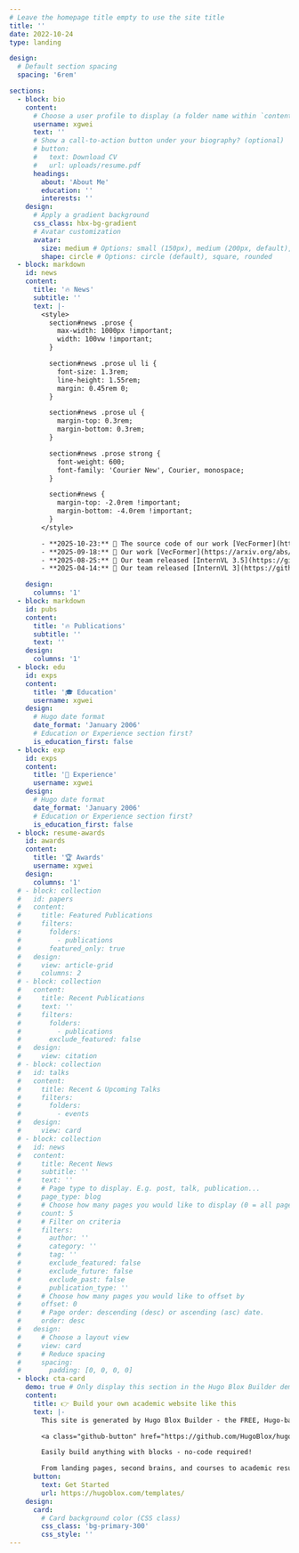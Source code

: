 ```yaml
---
# Leave the homepage title empty to use the site title
title: ''
date: 2022-10-24
type: landing

design:
  # Default section spacing
  spacing: '6rem'

sections:
  - block: bio
    content:
      # Choose a user profile to display (a folder name within `content/authors/`)
      username: xgwei
      text: ''
      # Show a call-to-action button under your biography? (optional)
      # button:
      #   text: Download CV
      #   url: uploads/resume.pdf
      headings:
        about: 'About Me'
        education: ''
        interests: ''
    design:
      # Apply a gradient background
      css_class: hbx-bg-gradient
      # Avatar customization
      avatar:
        size: medium # Options: small (150px), medium (200px, default), large (320px), xl (400px), xxl (500px)
        shape: circle # Options: circle (default), square, rounded
  - block: markdown
    id: news
    content:
      title: '🔥 News'
      subtitle: ''
      text: |-
        <style>
          section#news .prose {
            max-width: 1000px !important;
            width: 100vw !important;
          }

          section#news .prose ul li {
            font-size: 1.3rem;
            line-height: 1.55rem;
            margin: 0.45rem 0;
          }

          section#news .prose ul {
            margin-top: 0.3rem;
            margin-bottom: 0.3rem;
          }

          section#news .prose strong {
            font-weight: 600;
            font-family: 'Courier New', Courier, monospace;
          }

          section#news {
            margin-top: -2.0rem !important;
            margin-bottom: -4.0rem !important;
          }
        </style>

        - **2025-10-23:** 🎉 The source code of our work [VecFormer](https://github.com/WesKwong/VecFormer) is available now, feed back is welcome!
        - **2025-09-18:** 🎉 Our work [VecFormer](https://arxiv.org/abs/2505.23395) and [ArchCAD-400K](https://arxiv.org/abs/2503.22346) are accepted by NeurIPS 2025!
        - **2025-08-25:** 🎉 Our team released [InternVL 3.5](https://github.com/OpenGVLab/InternVL), welcome to have a try!
        - **2025-04-14:** 🎉 Our team released [InternVL 3](https://github.com/OpenGVLab/InternVL), welcome to have a try!

    design:
      columns: '1'
  - block: markdown
    id: pubs
    content:
      title: '🔥 Publications'
      subtitle: ''
      text: ''
    design:
      columns: '1'
  - block: edu
    id: exps
    content:
      title: '🎓 Education'
      username: xgwei
    design:
      # Hugo date format
      date_format: 'January 2006'
      # Education or Experience section first?
      is_education_first: false
  - block: exp
    id: exps
    content:
      title: '💼 Experience'
      username: xgwei
    design:
      # Hugo date format
      date_format: 'January 2006'
      # Education or Experience section first?
      is_education_first: false
  - block: resume-awards
    id: awards
    content:
      title: '🏆 Awards'
      username: xgwei
    design:
      columns: '1'
  # - block: collection
  #   id: papers
  #   content:
  #     title: Featured Publications
  #     filters:
  #       folders:
  #         - publications
  #       featured_only: true
  #   design:
  #     view: article-grid
  #     columns: 2
  # - block: collection
  #   content:
  #     title: Recent Publications
  #     text: ''
  #     filters:
  #       folders:
  #         - publications
  #       exclude_featured: false
  #   design:
  #     view: citation
  # - block: collection
  #   id: talks
  #   content:
  #     title: Recent & Upcoming Talks
  #     filters:
  #       folders:
  #         - events
  #   design:
  #     view: card
  # - block: collection
  #   id: news
  #   content:
  #     title: Recent News
  #     subtitle: ''
  #     text: ''
  #     # Page type to display. E.g. post, talk, publication...
  #     page_type: blog
  #     # Choose how many pages you would like to display (0 = all pages)
  #     count: 5
  #     # Filter on criteria
  #     filters:
  #       author: ''
  #       category: ''
  #       tag: ''
  #       exclude_featured: false
  #       exclude_future: false
  #       exclude_past: false
  #       publication_type: ''
  #     # Choose how many pages you would like to offset by
  #     offset: 0
  #     # Page order: descending (desc) or ascending (asc) date.
  #     order: desc
  #   design:
  #     # Choose a layout view
  #     view: card
  #     # Reduce spacing
  #     spacing:
  #       padding: [0, 0, 0, 0]
  - block: cta-card
    demo: true # Only display this section in the Hugo Blox Builder demo site
    content:
      title: 👉 Build your own academic website like this
      text: |-
        This site is generated by Hugo Blox Builder - the FREE, Hugo-based open source website builder trusted by 250,000+ academics like you.

        <a class="github-button" href="https://github.com/HugoBlox/hugo-blox-builder" data-color-scheme="no-preference: light; light: light; dark: dark;" data-icon="octicon-star" data-size="large" data-show-count="true" aria-label="Star HugoBlox/hugo-blox-builder on GitHub">Star</a>

        Easily build anything with blocks - no-code required!

        From landing pages, second brains, and courses to academic resumés, conferences, and tech blogs.
      button:
        text: Get Started
        url: https://hugoblox.com/templates/
    design:
      card:
        # Card background color (CSS class)
        css_class: 'bg-primary-300'
        css_style: ''
---
```

